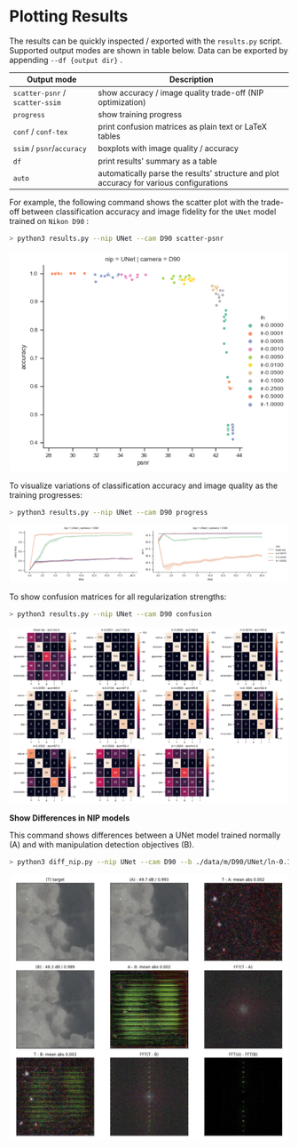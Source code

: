 # Plotting Results

The results can be quickly inspected / exported with the `results.py` script. Supported output modes are shown in table below. Data can be exported by appending `--df {output dir}` .

| Output mode                     | Description                                                  |
| ------------------------------- | ------------------------------------------------------------ |
| `scatter-psnr` / `scatter-ssim` | show accuracy / image quality trade-off (NIP optimization)   |
| `progress`                      | show training progress                                       |
| `conf` / `conf-tex`             | print confusion matrices as plain text or LaTeX tables       |
| `ssim` / `psnr`/`accuracy`      | boxplots with image quality / accuracy                       |
| `df`                            | print results' summary as a table                            |
| `auto`                          | automatically parse the results' structure and plot accuracy for various configurations |

For example, the following command shows the scatter plot with the trade-off between classification accuracy and image fidelity for the `UNet` model trained on `Nikon D90` :

```bash
> python3 results.py --nip UNet --cam D90 scatter-psnr
```

![training for optimized manipulation detection](scatterplot-nikon-d90.png)

To visualize variations of classification accuracy and image quality as the training progresses:

```bash
> python3 results.py --nip UNet --cam D90 progress
```
![training for optimized manipulation detection](progress-nikon-d90.png)

To show confusion matrices for all regularization strengths:

```bash
> python3 results.py --nip UNet --cam D90 confusion
```
![training for optimized manipulation detection](confusion-nikon-d90.png)

**Show Differences in NIP models**

This command shows differences between a UNet model trained normally (A) and with manipulation detection objectives (B). 

```bash
> python3 diff_nip.py --nip UNet --cam D90 --b ./data/m/D90/UNet/ln-0.1000/000/models/ --image 16
```

![Differences between NIP models](nip_differences.jpg)